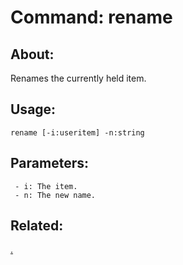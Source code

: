 Command: rename
====================

About:
--------------------
Renames the currently held item.

Usage:
--------------------
```
rename [-i:useritem] -n:string 
```

Parameters:
--------------------
```
 - i: The item.
 - n: The new name.

```

Related:
--------------------
[.](index.md)
